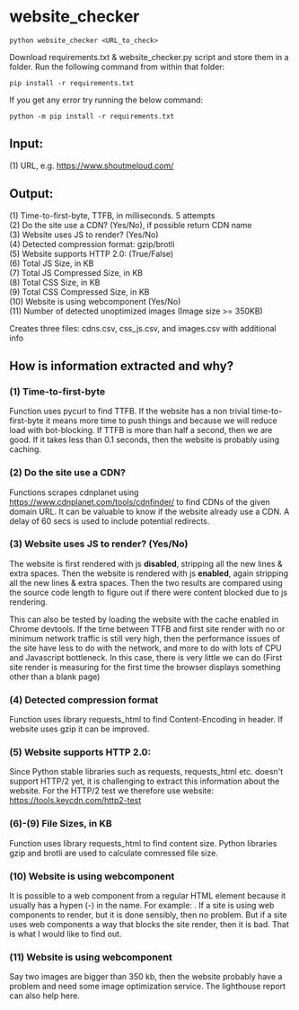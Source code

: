 # website_checker

  `python website_checker <URL_to_check>`

Download requirements.txt & website_checker.py script and store them in a folder. Run the following command from within that folder:

  `pip install -r requirements.txt`

If you get any error try running the below command:

  `python -m pip install -r requirements.txt`


## Input: 
(1) URL, e.g. https://www.shoutmeloud.com/

## Output:
(1) Time-to-first-byte, TTFB, in milliseconds. 5 attempts<br />
(2) Do the site use a CDN? (Yes/No), if possible return CDN name<br />
(3) Website uses JS to render? (Yes/No)<br />
(4) Detected compression format: gzip/brotli<br />
(5) Website supports HTTP 2.0: (True/False)<br />
(6) Total JS Size, in KB<br />
(7) Total JS Compressed Size, in KB<br />
(8) Total CSS Size, in KB<br />
(9) Total CSS Compressed Size, in KB<br />
(10) Website is using webcomponent (Yes/No)<br />
(11) Number of detected unoptimized images (Image size >= 350KB)<br />

Creates three files: cdns.csv, css_js.csv, and images.csv with additional info

## How is information extracted and why?

### (1) Time-to-first-byte
Function uses pycurl to find TTFB. If the website has a non trivial time-to-first-byte it means more time to push things and because we will reduce load with bot-blocking. If TTFB is more than half a second, then we are good. If it takes less than 0.1 seconds, then the website is probably using caching.

### (2) Do the site use a CDN?
Functions scrapes cdnplanet using https://www.cdnplanet.com/tools/cdnfinder/ to find CDNs of the given domain URL. It can be valuable to know if the website already use a CDN. A delay of 60 secs is used to include potential redirects. 

### (3) Website uses JS to render? (Yes/No)<br />
The website is first rendered with js **disabled**, stripping all the new lines & extra spaces. Then the website is rendered with js **enabled**, again stripping all the new lines & extra spaces. Then the two results are compared using the source code length to figure out if there were content blocked due to js rendering.

This can also be tested by loading the website with the cache enabled in Chrome devtools. If the time between TTFB and first site render with no or minimum network traffic is still very high, then the performance issues of the site have less to do with the network, and more to do with lots of CPU and Javascript bottleneck. In this case, there is very little we can do
(First site render is measuring for the first time the browser displays something other than a blank page) 

### (4) Detected compression format
Function uses library requests_html to find Content-Encoding in header. If website uses gzip it can be improved. 

### (5) Website supports HTTP 2.0:
Since Python stable libraries such as requests, requests_html etc. doesn't support HTTP/2 yet, it is challenging to extract this information about the website. For the HTTP/2 test we therefore use website: https://tools.keycdn.com/http2-test

### (6)-(9) File Sizes, in KB
Function uses library requests_html to find content size. Python libraries gzip and brotli are used to calculate comressed file size.

### (10) Website is using webcomponent
It is possible to a web component from a regular HTML element because it usually has a hypen (-) in the name. For example: <special-button></special-button>. If a site is using web components to render, but it is done sensibly, then no problem. But if a site uses web components a way that blocks the site render, then it is bad. That is what I would like to find out.

### (11) Website is using webcomponent
Say two images are bigger than 350 kb, then the website probably have a problem and need some image optimization service. The lighthouse report can also help here.
